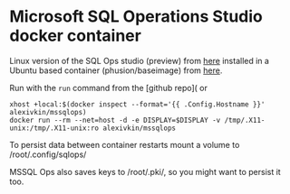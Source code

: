 # Microsoft SQL Operations Studio docker container

Linux version of the SQL Ops studio (preview) from [here](https://docs.microsoft.com/en-us/sql/sql-operations-studio) installed in a Ubuntu based container (phusion/baseimage) from [here](https://github.com/phusion/baseimage-docker).

Run with the `run` command from the [github repo]( or

```
xhost +local:$(docker inspect --format='{{ .Config.Hostname }}' alexivkin/mssqlops)
docker run --rm --net=host -d -e DISPLAY=$DISPLAY -v /tmp/.X11-unix:/tmp/.X11-unix:ro alexivkin/mssqlops
```

To persist data between container restarts mount a volume to /root/.config/sqlops/

MSSQL Ops also saves keys to /root/.pki/, so you might want to persist it too.
